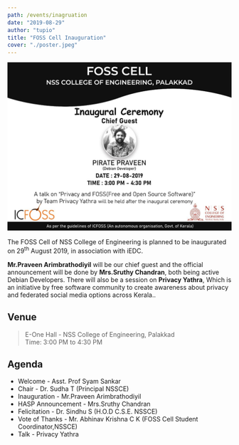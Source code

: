 ```yaml
---
path: /events/inagruation
date: "2019-08-29"
author: "tupio"
title: "FOSS Cell Inauguration"
cover: "./poster.jpeg"
---
```


![Poster](./poster.jpeg)

The FOSS Cell  of NSS College of Engineering is planned to be inaugurated on 29<sup>th</sup> August 2019, in association with iEDC.

**Mr.Praveen Arimbrathodiyil** will be our chief guest and the official announcement will be done by **Mrs.Sruthy Chandran**, both being active Debian Developers. There will also be a session on **Privacy Yathra**, Which is an initiative by free software community to create awareness about privacy and federated social media options across Kerala..


## Venue

> E-One Hall - NSS College of Engineering, Palakkad <br>
> Time: 3:00 PM to 4:30 PM

## Agenda

* Welcome - Asst. Prof Syam Sankar
* Chair - Dr. Sudha T (Principal NSSCE)
* Inauguration - Mr.Praveen Arimbrathodiyil
* HASP  Announcement - Mrs.Sruthy Chandran
* Felicitation - Dr. Sindhu S (H.O.D C.S.E. NSSCE)
* Vote of Thanks - Mr. Abhinav Krishna C K (FOSS Cell Student Coordinator,NSSCE)
* Talk - Privacy Yathra
